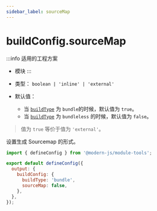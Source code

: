 ```yaml
---
sidebar_label: sourceMap
---
```


# buildConfig.sourceMap

:::info 适用的工程方案
* 模块
:::

* 类型： `boolean | 'inline' | 'external'`
* 默认值：
  + 当 [`buildType`](/docs/apis/config/output/build-config/build-type) 为 `bundle`的时候，默认值为 `true`。
  + 当 [`buildType`](/docs/apis/config/output/build-config/build-type) 为 `bundleless` 的时候，默认值为 `false`。

> 值为 `true` 等价于值为 `'external'`。


设置生成 Sourcemap 的形式。

```js title="modern.config.js"
import { defineConfig } from '@modern-js/module-tools';

export default defineConfig({
  output: {
    buildConfig: {
      buildType: 'bundle',
      sourceMap: false,
    },
  },
});
```

